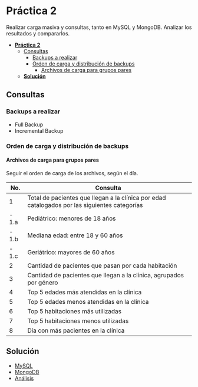 # **Práctica 2**

Realizar carga masiva y consultas, tanto en MySQL y MongoDB.
Analizar los resultados y compararlos.

- [**Práctica 2**](#práctica-2)
  - [Consultas](#consultas)
    - [Backups a realizar](#backups-a-realizar)
    - [Orden de carga y distribución de backups](#orden-de-carga-y-distribución-de-backups)
      - [Archivos de carga para grupos pares](#archivos-de-carga-para-grupos-pares)
  - [**Solución**](#solución)


## Consultas

### Backups a realizar

- Full Backup
- Incremental Backup

### Orden de carga y distribución de backups
#### Archivos de carga para grupos pares

Seguir el orden de carga de los archivos, según el día.

| No. |                             Consulta                                                             |
| --- | ------------------------------------------------------------------------------------------------ |
| 1   | Total de pacientes que llegan a la clínica por edad catalogados por las siguientes categorías    |
| - 1.a | Pediátrico: menores de 18 años    |
| - 1.b | Mediana edad: entre 18 y 60 años    |
| - 1.c | Geriátrico: mayores de 60 años    |
| 2   | Cantidad de pacientes que pasan por cada habitación       |
| 3   | Cantidad de pacientes que llegan a la clínica, agrupados por género |
| 4   | Top 5 edades más atendidas en la clínica |
| 5   | Top 5 edades menos atendidas en la clínica   |
| 6   | Top 5 habitaciones más utilizadas   |
| 7   | Top 5 habitaciones menos utilizadas   |
| 8   | Día con más pacientes en la clínica   |


## **Solución**

- [MySQL](<MySQL/>)
- [MongoDB](<MongoDB/>)
- [Análisis](<Analisis.md>)
